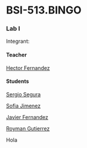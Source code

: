 # BSI-513.BINGO

### Lab I

Integrant:

#### Teacher

[Hector Fernandez](mailto:hecferme@gmail.com)

#### Students

[Sergio Segura](mailto:Sergio.Segura1@ulatina.net)

[Sofia Jimenez](mailto:sofiajimenezm20@gmail.com)

[Javier Fernandez](mailto:javier_f13@outlook.com)

[Royman Gutierrez](mailto:rggs3010@gmail.com)

Hola
